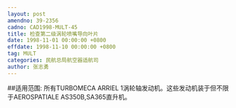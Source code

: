 ```yaml
---
layout: post
amendno: 39-2356
cadno: CAD1998-MULT-45
title: 检查第二级涡轮喷嘴导向叶片
date: 1998-11-01 00:00:00 +0800
effdate: 1998-11-10 00:00:00 +0800
tag: MULT
categories: 民航总局航空器适航司
author: 张志勇
---
```


##适用范围:
所有TURBOMECA ARRIEL 1涡轮轴发动机。这些发动机装于但不限于AEROSPATIALE AS350B,SA365直升机。

